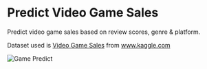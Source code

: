 # Predict Video Game Sales
Predict video game sales based on review scores, genre & platform.

Dataset used is [Video Game Sales](https://www.kaggle.com/datasets/gregorut/videogamesales) from www.kaggle.com

![Game Predict]("assets/game-predict.gif")